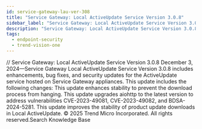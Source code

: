```yaml
---
id: service-gateway-lau-ver-308
title: "Service Gateway: Local ActiveUpdate Service Version 3.0.8"
sidebar_label: "Service Gateway: Local ActiveUpdate Service Version 3.0.8"
description: "Service Gateway: Local ActiveUpdate Service Version 3.0.8"
tags:
  - endpoint-security
  - trend-vision-one
---
```


/*<![CDATA[*/ $('#title').html($('meta[name=map-description]').attr('content')); /*]]>*/ Service Gateway: Local ActiveUpdate Service Version 3.0.8 December 3, 2024—Service Gateway Local ActiveUpdate Service Version 3.0.8 includes enhancements, bug fixes, and security updates for the ActiveUpdate service hosted on Service Gateway appliances. This update includes the following changes: This update enhances stability to prevent the download process from hanging. This update upgrades aiohttp to the latest version to address vulnerabilities CVE-2023-49081, CVE-2023-49082, and BDSA-2024-5281. This update improves the stability of product update downloads in Local ActiveUpdate. © 2025 Trend Micro Incorporated. All rights reserved.Search Knowledge Base